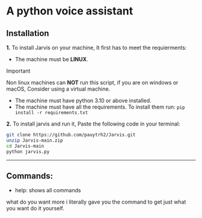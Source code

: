 # A python voice assistant

## Installation

**1.** To install Jarvis on your machine, It first has to meet the requierments:
-  The machine must be **LINUX**.

> [!IMPORTANT]
> Non linux machines can **NOT** run this script, if you are on windows or macOS, Consider using a virtual machine.

- The machine must have python 3.10 or above installed.
- The machine must have all the requirements. To install them run:  ```pip install -r requirements.txt```


**2.** To install jarvis and run it, Paste the following code in your terminal: 

```bash
git clone https://github.com/pauytrh2/Jarvis.git
unzip Jarvis-main.zip
cd Jarvis-main
python jarvis.py
```

------------

## Commands:

- help: shows all commands

what do you want more i literally gave you the command to get just what you want do it yourself.
